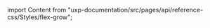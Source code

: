 
import Content from "uxp-documentation/src/pages/api/reference-css/Styles/flex-grow";

<Content query="product=photoshop"/>

